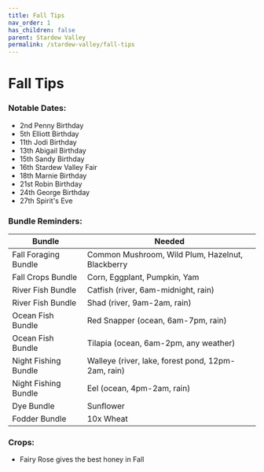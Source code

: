 ```yaml
---
title: Fall Tips
nav_order: 1
has_children: false
parent: Stardew Valley
permalink: /stardew-valley/fall-tips
---
```

# Fall Tips

### Notable Dates:
- 2nd Penny Birthday
- 5th Elliott Birthday
- 11th Jodi Birthday
- 13th Abigail Birthday
- 15th Sandy Birthday
- 16th Stardew Valley Fair
- 18th Marnie Birthday
- 21st Robin Birthday
- 24th George Birthday
- 27th Spirit's Eve

### Bundle Reminders:

| Bundle | Needed |
|-|-|
| Fall Foraging Bundle | Common Mushroom, Wild Plum, Hazelnut, Blackberry |
| Fall Crops Bundle | Corn, Eggplant, Pumpkin, Yam |
| River Fish Bundle | Catfish (river, 6am-midnight, rain) |
| River Fish Bundle | Shad (river, 9am-2am, rain) |
| Ocean Fish Bundle | Red Snapper (ocean, 6am-7pm, rain) |
| Ocean Fish Bundle | Tilapia (ocean, 6am-2pm, any weather) |
| Night Fishing Bundle | Walleye (river, lake, forest pond, 12pm-2am, rain) |
| Night Fishing Bundle | Eel (ocean, 4pm-2am, rain) |
| Dye Bundle | Sunflower |
| Fodder Bundle | 10x Wheat |

### Crops:
- Fairy Rose gives the best honey in Fall